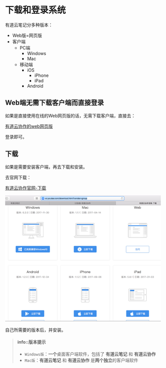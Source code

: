 # 下载和登录系统

有道云笔记分多种版本：
* Web版=网页版
* 客户端
  * PC端
    * Windows
    * Mac
  * 移动端
    * iOS
      * iPhone
      * iPad
    * Android

## Web端无需下载客户端而直接登录
如果是直接使用在线的Web网页版的话，无需下载客户端，直接去：

[有道云协作的web网页版](https://note.youdao.com/signIn/group.html)

登录即可。

## 下载
如果是需要安装客户端，再去下载和安装。

去官网下载：

[有道云协作官网-下载](http://co.youdao.com/download.html)

![有道云协作的各种版本](../assets/img/youdao_cooperation_various_version.png)

自己所需要的版本后，并安装。

> #### info::版本提示
> * `Windows版`：**一个**桌面客户端软件，包括了 **有道云笔记** 和 **有道云协作**
> * `Mac版`：**有道云笔记** 和 **有道云协作** 是**两个独立**的客户端软件
